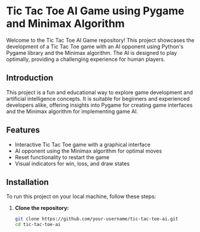 # Tic Tac Toe AI Game using Pygame and Minimax Algorithm

Welcome to the Tic Tac Toe AI Game repository! This project showcases the development of a Tic Tac Toe game with an AI opponent using Python's Pygame library and the Minimax algorithm. The AI is designed to play optimally, providing a challenging experience for human players.

## Introduction

This project is a fun and educational way to explore game development and artificial intelligence concepts. It is suitable for beginners and experienced developers alike, offering insights into Pygame for creating game interfaces and the Minimax algorithm for implementing game AI.

## Features

- Interactive Tic Tac Toe game with a graphical interface
- AI opponent using the Minimax algorithm for optimal moves
- Reset functionality to restart the game
- Visual indicators for win, loss, and draw states

## Installation

To run this project on your local machine, follow these steps:

1. **Clone the repository:**

   ```bash
   git clone https://github.com/your-username/tic-tac-toe-ai.git
   cd tic-tac-toe-ai
